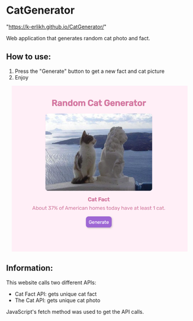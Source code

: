 # CatGenerator
"https://k-erlikh.github.io/CatGenerator/"

<div>Web application that generates random cat photo and fact.</div>

<h2>How to use:</h2>

1. Press the "Generate" button to get a new fact and cat picture
2. Enjoy 

<p align="center">
  <img src="Preview.PNG" width="475px" height="auto" title="Cat Generator" alt="Preview of Cat Generator">
</p>

<h2>Information:</h2>

This website calls two different APIs:
- Cat Fact API: gets unique cat fact
- The Cat API: gets unique cat photo

JavaScript's fetch method was used to get the API calls.



